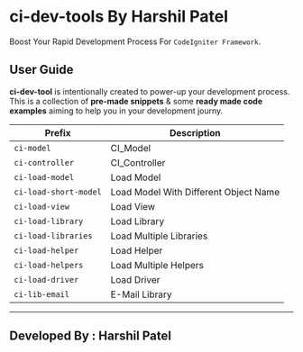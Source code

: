 # ci-dev-tools By Harshil Patel

Boost Your Rapid Development Process For `CodeIgniter Framework`.


## User Guide

**ci-dev-tool** is intentionally created to power-up your development process.
This is a collection of **pre-made snippets** & some **ready made code examples** aiming to help you in your development journy.


|Prefix|Description|
|--------|-----------|
|`ci-model`| CI_Model|
|`ci-controller`| CI_Controller|
|`ci-load-model`| Load Model|
|`ci-load-short-model`| Load Model With Different Object Name|
|`ci-load-view`| Load View|
|`ci-load-library`|Load Library|
|`ci-load-libraries`| Load Multiple Libraries|
|`ci-load-helper`| Load Helper|
|`ci-load-helpers`| Load Multiple Helpers|
|`ci-load-driver`| Load Driver|
|`ci-lib-email`| E-Mail Library|

-----------------------------------------------------------------------------------------------------------



## Developed By : Harshil Patel
